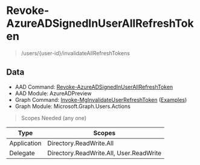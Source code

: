 # Revoke-AzureADSignedInUserAllRefreshToken

> /users/{user-id}/invalidateAllRefreshTokens

## Data

+ AAD Command: [Revoke-AzureADSignedInUserAllRefreshToken](https://docs.microsoft.com/en-us/powershell/module/AzureADPreview/Revoke-AzureADSignedInUserAllRefreshToken)
+ AAD Module: AzureADPreview
+ Graph Command: [Invoke-MgInvalidateUserRefreshToken](https://docs.microsoft.com/en-us/powershell/module/Microsoft.Graph.Users.Actions/Invoke-MgInvalidateUserRefreshToken) ([Examples](https://github.com/orgs/msgraph/discussions?discussions_q=Invoke-MgInvalidateUserRefreshToken))
+ Graph Module: Microsoft.Graph.Users.Actions

> Scopes Needed (any one)

|Type|Scopes|
|---|---|
|Application|Directory.ReadWrite.All|
|Delegate|Directory.ReadWrite.All, User.ReadWrite|

